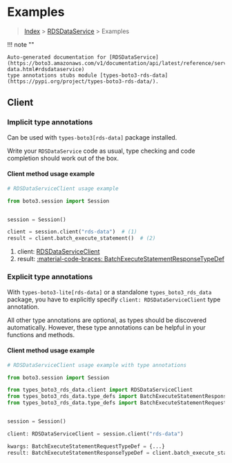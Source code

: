 # Examples

> [Index](../README.md) > [RDSDataService](./README.md) > Examples

!!! note ""

    Auto-generated documentation for [RDSDataService](https://boto3.amazonaws.com/v1/documentation/api/latest/reference/services/rds-data.html#rdsdataservice)
    type annotations stubs module [types-boto3-rds-data](https://pypi.org/project/types-boto3-rds-data/).

## Client

### Implicit type annotations

Can be used with `types-boto3[rds-data]` package installed.

Write your `RDSDataService` code as usual,
type checking and code completion should work out of the box.


#### Client method usage example

```python
# RDSDataServiceClient usage example

from boto3.session import Session


session = Session()

client = session.client("rds-data")  # (1)
result = client.batch_execute_statement()  # (2)
```

1. client: [RDSDataServiceClient](./client.md)
2. result: [:material-code-braces: BatchExecuteStatementResponseTypeDef](./type_defs.md#batchexecutestatementresponsetypedef)






### Explicit type annotations

With `types-boto3-lite[rds-data]`
or a standalone `types_boto3_rds_data` package, you have to explicitly specify `client: RDSDataServiceClient` type annotation.

All other type annotations are optional, as types should be discovered automatically.
However, these type annotations can be helpful in your functions and methods.


#### Client method usage example

```python
# RDSDataServiceClient usage example with type annotations

from boto3.session import Session

from types_boto3_rds_data.client import RDSDataServiceClient
from types_boto3_rds_data.type_defs import BatchExecuteStatementResponseTypeDef
from types_boto3_rds_data.type_defs import BatchExecuteStatementRequestTypeDef


session = Session()

client: RDSDataServiceClient = session.client("rds-data")

kwargs: BatchExecuteStatementRequestTypeDef = {...}
result: BatchExecuteStatementResponseTypeDef = client.batch_execute_statement(**kwargs)
```






